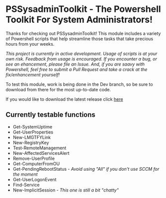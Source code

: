 # PSSysadminToolkit - The Powershell Toolkit For System Administrators!

Thanks for checking out PSSysadminToolkit! This module includes a variety of Powershell scripts that help streamline those tasks that take precious hours from your weeks.

_This project is currently in active development. Usage of scripts is at your own risk. Feedback from usage is encouraged. If you encounter a bug, or see an ehancement, please file an Issue. And, if you are saavy with Powershell, feel free to submit a Pull Request and take a crack at the fix/enhancement yourself!_

To test this module, work is being done in the Dev branch, so be sure to download from there for the most up-to-date code.

If you would like to download the latest release click [here](https://github.com/steviecoaster/PSSysadminToolkit/releases/tag/v0.2-beta)

## Currently testable functions

- Get-SystemUptime
- Get-UserProperties
- New-LMGTFYLink
- New-RegistryKey
- Test-RemoteManagement
- New-AffectedServicesAlert
- Remove-UserProfile
- Get-ComputerFromOU
- Get-PendingRebootStatus - _Avoid using "All" if you don't use SCCM for the moment_
- Get-UserLogonEvent
- Find-Service
- New-ImplicitSession - _This one is still a bit "chatty"_